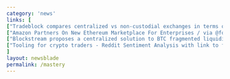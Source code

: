 ```yaml
---
category: 'news'
links: [
["Tradeblock compares centralized vs non-custodial exchanges in terms of traded volume, fees and regulations", "https://tradeblock.com/blog/an-analysis-of-decentralized-digital-currency-exchanges"],
["Amazon Partners On New Ethereum Marketplace For Enterprises / via @forbes", "https://www.forbes.com/sites/sarahhansen/2018/11/08/consensys-kaleido-launches-full-stack-marketplace-platform-for-enterprise-blockchains/#73bd54912ad8"],
["Blockstream proposes a centralized solution to BTC fragmented liquidity - sidechain where tx are validated by big trading houses lie Bitfinex, OKCoin or Rock Trading / via @forbes", "https://www.forbes.com/sites/francescoppola/2018/10/11/blockstreams-new-solution-to-bitcoins-liquidity-problem-looks-oddly-familiar/#7e176f721e51"],
["Tooling for crypto traders - Reddit Sentiment Analysis with link to full code so that you can literally $DYOR. By @rados_io", "https://buff.ly/2k61wRT"]
]
layout: newsblade
permalink: /mastery
---
```

